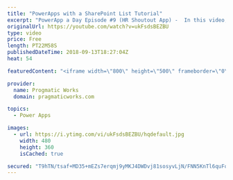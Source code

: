 ```yaml
---
title: "PowerApps with a SharePoint List Tutorial"
excerpt: "PowerApp a Day Episode #9 (HR Shoutout App) -  In this video, you'll see how to read and write data into SharePoint using PowerApps. We'll also explore some quirks with the people picker in SharePoint.    Power App and Power Platform Training : https://pragmaticworks.com/training/on-demand-training"
originalUrl: https://youtube.com/watch?v=ukFsdsBEZBU
type: video
price: Free
length: PT22M58S
publishedDateTime: 2018-09-13T18:27:04Z
heat: 54

featuredContent: "<iframe width=\"800\" height=\"500\" frameborder=\"0\" src=\"https://www.youtube.com/embed/ukFsdsBEZBU\" allow=\"accelerometer; autoplay; encrypted-media; gyroscope; picture-in-picture\" allowfullscreen></iframe>"

provider:
  name: Progmatic Works
  domain: pragmaticworks.com

topics:
  - Power Apps

images:
  - url: https://i.ytimg.com/vi/ukFsdsBEZBU/hqdefault.jpg
    width: 480
    height: 360
    isCached: true

secured: "T9hTN/tsaf+MD35+mEZs7erqmj9yMKJ4DWDvj81sosyvLjN/FNN5KnTl6quFo0Oa0aYrlfrGtcaQ65MQ3uhmT0UzViiejVRG+oWOG9bsYAGdTP+KCBBIAmrW8t+voyEJLrPhXFP1HU6kJyMBBsDD2JLvIAkq10Vhs/cKBVAyFkttSp27P/p3sqfv6UPu2hh3fBm9mM/+Fv6bViXp+pJmpYr5/JCrvrZd624jyGRl4KvVJbCqkSpF2d1zYwkeYzdGz6gm6UF5O+28SUMSMtk7d1IXEPdX1eCbjrjWDAEVzKdzj14RpwrIxpmz/dJcJnhQCDq5bX3BBMxL5QGc2QzC3wdTZKp31V2pN6aTBCz66UA5JERGage/jt8kXS8RICFx0N+2kQbrpwBhsBMqgvIzbQ==;vMfAEYGyorHwhh6yyLXO+w=="
---
```


